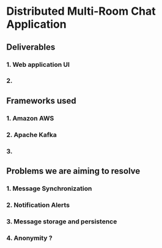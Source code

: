 # Distributed Multi-Room Chat Application

## Deliverables
### 1. Web application UI
### 2. 

## Frameworks used
### 1. Amazon AWS
### 2. Apache Kafka
### 3. 

## Problems we are aiming to resolve
### 1. Message Synchronization
### 2. Notification Alerts
### 3. Message storage and persistence
### 4. Anonymity ?
